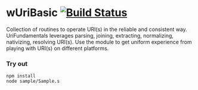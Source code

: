 # wUriBasic [![Build Status](https://travis-ci.org/Wandalen/wUriBasic.svg?branch=master)](https://travis-ci.org/Wandalen/wUriBasic)

Collection of routines to operate URI(s) in the reliable and consistent way. UriFundamentals leverages parsing, joining, extracting, normalizing, nativizing, resolving URI(s). Use the module to get uniform experience from playing with URI(s) on different platforms.

### Try out
```
npm install
node sample/Sample.s
```



















































































































